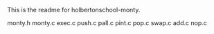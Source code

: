 This is the readme for holbertonschool-monty.

monty.h
monty.c
exec.c
push.c
pall.c
pint.c
pop.c
swap.c
add.c
nop.c
